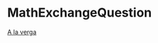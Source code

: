 # MathExchangeQuestion
[A la verga](https://math.stackexchange.com/questions/3063419/odds-of-drawing-each-card-from-partially-known-subset-of-cards)
